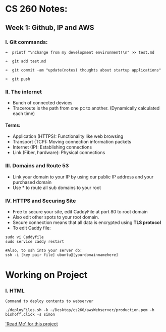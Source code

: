 # CS 260 Notes:

## Week 1: Github, IP and AWS
### I. Git commands:
```
➜  printf "\nChange from my development environment!\n" >> test.md

➜  git add test.md

➜  git commit -am "update(notes) thoughts about startup applications"

➜  git push
```

### II. The internet
- Bunch of connected devices
- Traceroute is the path from one pc to another. (Dynamically calculated each time)

#### Terms: 
- Application (HTTPS): Functionality like web browsing
- Transport (TCP): Moving connection information packets
- Internet (IP): Establishing connections
- Link (Fiber, hardware): Physical connections

### III. Domains and Route 53
- Link your domain to your IP by using our public IP address and your purchased domain
- Use * to route all sub domains to your root

### IV. HTTPS and Securing Site
- Free to secure your site, edit CaddyFile at port 80 to root domain
- Also edit other spots to your root domain. 
- Secure connection means that all data is encrypted using **TLS protocol**
- To edit Caddy file:
```
sudo vi Caddyfile
sudo service caddy restart

#Also, to ssh into your server do:
ssh -i [key pair file] ubuntu@[yourdomainnamehere]
```

# Working on Project

### I. HTML
```
Command to deploy contents to webserver

./deployFiles.sh -k ~/Desktop/cs260/awsWebserver/production.pem -h bishoff.click -s simon
```


['Read Me' for this project](docs/README.md)